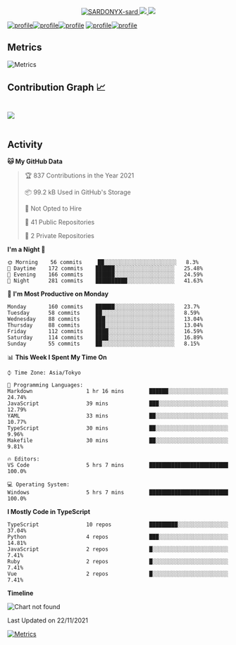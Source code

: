 <p align="center">
  <a href="http://github.com/SARDONYX-sard/SARDONYX-sard" target="_blank">
    <img src="https://komarev.com/ghpvc/?username=SARDONYX-sard&color=8A6D99" alt="SARDONYX-sard" />
  </a>

  <a href="https://twitter.com/SARDONYX_sard/" target="_blank">
    <img src="https://img.shields.io/twitter/follow/SARDONYX_sard?color=1d9bf0&logo=twitter&style=flat">
  </a>

  <a href="https://github.com/SARDONYX-sard/" target="_blank">
    <img src="https://img.shields.io/github/followers/SARDONYX-sard?color=%231c2128&logo=GitHub&style=flat">
  </a>
</p>

[![profile](https://raw.githubusercontent.com/SARDONYX-sard/SARDONYX-sard/main/profile-summary-card-output/github_dark/0-profile-details.svg)](https://github.com/vn7n24fzkq/github-profile-summary-cards)[![profile](https://raw.githubusercontent.com/SARDONYX-sard/SARDONYX-sard/main/profile-summary-card-output/github_dark/1-repos-per-language.svg)](https://github.com/vn7n24fzkq/github-profile-summary-cards)[![profile](https://raw.githubusercontent.com/SARDONYX-sard/SARDONYX-sard/main/profile-summary-card-output/github_dark/2-most-commit-language.svg)](https://github.com/vn7n24fzkq/github-profile-summary-cards)
[![profile](https://raw.githubusercontent.com/SARDONYX-sard/SARDONYX-sard/main/profile-summary-card-output/github_dark/3-stats.svg)](https://github.com/vn7n24fzkq/github-profile-summary-cards)[![profile](https://raw.githubusercontent.com/SARDONYX-sard/SARDONYX-sard/main/profile-summary-card-output/github_dark/4-productive-time.svg)](https://github.com/vn7n24fzkq/github-profile-summary-cards)

## Metrics

![Metrics](https://github.com/SARDONYX-sard/SARDONYX-sard/blob/main/metrics.svg)

## Contribution Graph 📈

<br>
<div>
    <img src="https://activity-graph.herokuapp.com/graph?username=SARDONYX-sard&theme=xcode&area=true" />
</div>
<br/>

## Activity

<!--START_SECTION:waka-->
**🐱 My GitHub Data** 

> 🏆 837 Contributions in the Year 2021
 > 
> 📦 99.2 kB Used in GitHub's Storage 
 > 
> 🚫 Not Opted to Hire
 > 
> 📜 41 Public Repositories 
 > 
> 🔑 2 Private Repositories  
 > 
**I'm a Night 🦉** 

```text
🌞 Morning    56 commits     ██░░░░░░░░░░░░░░░░░░░░░░░   8.3% 
🌆 Daytime    172 commits    ██████░░░░░░░░░░░░░░░░░░░   25.48% 
🌃 Evening    166 commits    ██████░░░░░░░░░░░░░░░░░░░   24.59% 
🌙 Night      281 commits    ██████████░░░░░░░░░░░░░░░   41.63%

```
📅 **I'm Most Productive on Monday** 

```text
Monday       160 commits    ██████░░░░░░░░░░░░░░░░░░░   23.7% 
Tuesday      58 commits     ██░░░░░░░░░░░░░░░░░░░░░░░   8.59% 
Wednesday    88 commits     ███░░░░░░░░░░░░░░░░░░░░░░   13.04% 
Thursday     88 commits     ███░░░░░░░░░░░░░░░░░░░░░░   13.04% 
Friday       112 commits    ████░░░░░░░░░░░░░░░░░░░░░   16.59% 
Saturday     114 commits    ████░░░░░░░░░░░░░░░░░░░░░   16.89% 
Sunday       55 commits     ██░░░░░░░░░░░░░░░░░░░░░░░   8.15%

```


📊 **This Week I Spent My Time On** 

```text
⌚︎ Time Zone: Asia/Tokyo

💬 Programming Languages: 
Markdown                 1 hr 16 mins        ██████░░░░░░░░░░░░░░░░░░░   24.74% 
JavaScript               39 mins             ███░░░░░░░░░░░░░░░░░░░░░░   12.79% 
YAML                     33 mins             ██░░░░░░░░░░░░░░░░░░░░░░░   10.77% 
TypeScript               30 mins             ██░░░░░░░░░░░░░░░░░░░░░░░   9.96% 
Makefile                 30 mins             ██░░░░░░░░░░░░░░░░░░░░░░░   9.81%

🔥 Editors: 
VS Code                  5 hrs 7 mins        █████████████████████████   100.0%

💻 Operating System: 
Windows                  5 hrs 7 mins        █████████████████████████   100.0%

```

**I Mostly Code in TypeScript** 

```text
TypeScript               10 repos            █████████░░░░░░░░░░░░░░░░   37.04% 
Python                   4 repos             ███░░░░░░░░░░░░░░░░░░░░░░   14.81% 
JavaScript               2 repos             █░░░░░░░░░░░░░░░░░░░░░░░░   7.41% 
Ruby                     2 repos             █░░░░░░░░░░░░░░░░░░░░░░░░   7.41% 
Vue                      2 repos             █░░░░░░░░░░░░░░░░░░░░░░░░   7.41%

```


**Timeline**

![Chart not found](https://raw.githubusercontent.com/SARDONYX-sard/SARDONYX-sard/main/charts/bar_graph.png) 


 Last Updated on 22/11/2021
<!--END_SECTION:waka-->

[![Metrics](https://github.com/SARDONYX-sard/SARDONYX-sard/actions/workflows/main.yaml/badge.svg)](https://github.com/SARDONYX-sard/SARDONYX-sard/actions/workflows/main.yaml)
